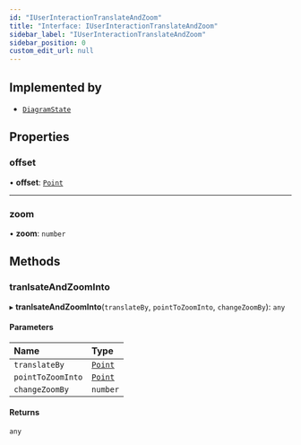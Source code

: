 ```yaml
---
id: "IUserInteractionTranslateAndZoom"
title: "Interface: IUserInteractionTranslateAndZoom"
sidebar_label: "IUserInteractionTranslateAndZoom"
sidebar_position: 0
custom_edit_url: null
---
```


## Implemented by

- [`DiagramState`](../classes/DiagramState)

## Properties

### offset

• **offset**: [`Point`](../#point)

___

### zoom

• **zoom**: `number`

## Methods

### tranlsateAndZoomInto

▸ **tranlsateAndZoomInto**(`translateBy`, `pointToZoomInto`, `changeZoomBy`): `any`

#### Parameters

| Name | Type |
| :------ | :------ |
| `translateBy` | [`Point`](../#point) |
| `pointToZoomInto` | [`Point`](../#point) |
| `changeZoomBy` | `number` |

#### Returns

`any`
